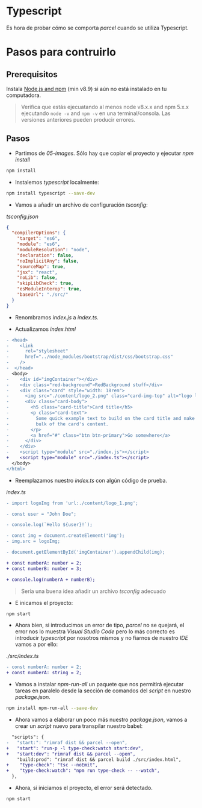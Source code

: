 # Typescript

Es hora de probar cómo se comporta _parcel_ cuando se utiliza Typescript.

# Pasos para contruirlo

## Prerequisitos

Instala [Node.js and npm](https://nodejs.org/en/) (min v8.9) si aún no está instalado en tu computadora.

> Verifica que estás ejecuatando al menos node v8.x.x and npm 5.x.x ejecutando `node -v` and `npm -v` en una terminal/consola. Las versiones anteriores pueden producir errores.

## Pasos

- Partimos de _05-images_. Sólo hay que copiar el proyecto y ejecutar _npm install_

```bash
npm install
```

- Instalemos _typescript_ localmente:

```bash
npm install typescript --save-dev
```

- Vamos a añadir un archivo de configuración _tsconfig_:

_tsconfig.json_

```json
{
  "compilerOptions": {
    "target": "es6",
    "module": "es6",
    "moduleResolution": "node",
    "declaration": false,
    "noImplicitAny": false,
    "sourceMap": true,
    "jsx": "react",
    "noLib": false,
    "skipLibCheck": true,
    "esModuleInterop": true,
    "baseUrl": "./src/"
  }
}
```

- Renombramos _index.js_ a _index.ts_.

- Actualizamos _index.html_

```diff
- <head>
-    <link
-      rel="stylesheet"
-      href="../node_modules/bootstrap/dist/css/bootstrap.css"
-    />
-  </head>
  <body>
-    <div id="imgContainer"></div>
-    <div class="red-background">RedBackground stuff</div>
-    <div class="card" style="width: 18rem">
-      <img src="./content/logo_2.png" class="card-img-top" alt="logo lemoncode" />
-      <div class="card-body">
-        <h5 class="card-title">Card title</h5>
-        <p class="card-text">
-          Some quick example text to build on the card title and make up the
-          bulk of the card's content.
-        </p>
-        <a href="#" class="btn btn-primary">Go somewhere</a>
-      </div>
-    </div>
-    <script type="module" src="./index.js"></script>
+    <script type="module" src="./index.ts"></script>
  </body>
</html>
```

- Reemplazamos nuestro _index.ts_ con algún código de prueba.

_index.ts_

```diff
- import logoImg from 'url:./content/logo_1.png';

- const user = "John Doe";

- console.log(`Hello ${user}!`);

- const img = document.createElement('img');
- img.src = logoImg;

- document.getElementById('imgContainer').appendChild(img);

+ const numberA: number = 2;
+ const numberB: number = 3;

+ console.log(numberA + numberB);
```

> Sería una buena idea añadir un
> archivo _tsconfig_ adecuado

- E inicamos el proyecto:

```bash
npm start
```

- Ahora bien, si introducimos un error de tipo, _parcel_
  no se quejará, el error nos lo muestra _Visual Studio Code_ pero lo más correcto es introducir _typescript_ por nosotros mismos y no fiarnos de nuestro _IDE_ vamos a por ello:

_./src/index.ts_

```diff
- const numberA: number = 2;
+ const numberA: string = 2;
```

- Vamos a instalar _npm-run-all_ un paquete que nos permitirá ejecutar tareas
  en paralelo desde la sección de comandos del _script_ en nuestro _package.json_.

```bash
npm install npm-run-all --save-dev
```

- Ahora vamos a elaborar un poco más nuestro _package.json_, vamos a crear un _script_ nuevo
  para transpilar nuestro babel:

```diff
  "scripts": {
-   "start:": "rimraf dist && parcel --open",
+   "start": "run-p -l type-check:watch start:dev",
+   "start:dev": "rimraf dist && parcel --open",
    "build:prod": "rimraf dist && parcel build ./src/index.html",
+    "type-check": "tsc --noEmit",
+    "type-check:watch": "npm run type-check -- --watch",
  },
```

- Ahora, si iniciamos el proyecto, el error
será detectado.

```bash
npm start
```
